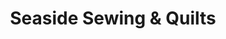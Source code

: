 ---
title: "Seaside Sewing & Quilts"
url: /new-smyrna-beach/seaside-sewing-und-quilts/
shop: Nähzubehör
---